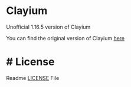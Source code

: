 # Clayium
Unofficial 1.16.5 version of Clayium

You can find the original version of Clayium [here]
# # License
Readme [LICENSE] File 



[here]:  https://www.curseforge.com/minecraft/mc-mods/clayium
[LICENSE]:LICENSE
